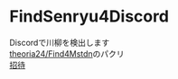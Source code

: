 # FindSenryu4Discord

Discordで川柳を検出します  
[theoria24/Find4Mstdn](https://github.com/theoria24/FindHaiku4Mstdn)のパクリ  
[招待](https://discordapp.com/api/oauth2/authorize?client_id=480281065588785162&permissions=378880&scope=bot)
